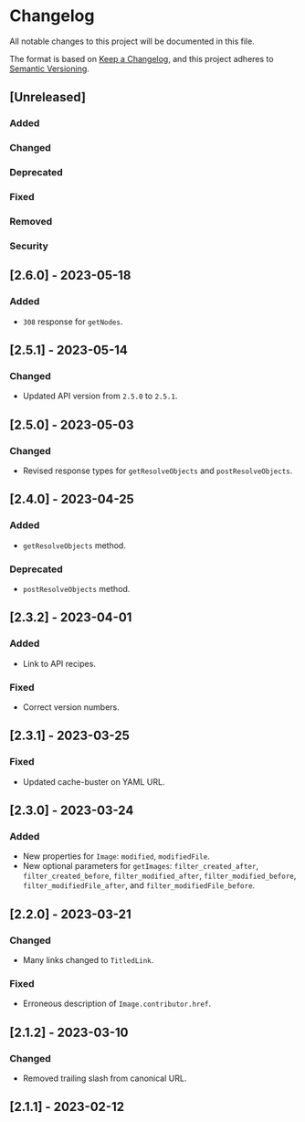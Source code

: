 # Changelog

All notable changes to this project will be documented in this file.

The format is based on [Keep a Changelog](https://keepachangelog.com/en/1.0.0/),
and this project adheres to [Semantic Versioning](https://semver.org/spec/v2.0.0.html).

## [Unreleased]

### Added

### Changed

### Deprecated

### Fixed

### Removed

### Security

## [2.6.0] - 2023-05-18

### Added

-   `308` response for `getNodes`.

## [2.5.1] - 2023-05-14

### Changed

-   Updated API version from `2.5.0` to `2.5.1`.

## [2.5.0] - 2023-05-03

### Changed

-   Revised response types for `getResolveObjects` and `postResolveObjects`.

## [2.4.0] - 2023-04-25

### Added

-   `getResolveObjects` method.

### Deprecated

-   `postResolveObjects` method.

## [2.3.2] - 2023-04-01

### Added

-   Link to API recipes.

### Fixed

-   Correct version numbers.

## [2.3.1] - 2023-03-25

### Fixed

-   Updated cache-buster on YAML URL.

## [2.3.0] - 2023-03-24

### Added

-   New properties for `Image`: `modified`, `modifiedFile`.
-   New optional parameters for `getImages`: `filter_created_after`, `filter_created_before`, `filter_modified_after`, `filter_modified_before`, `filter_modifiedFile_after`, and `filter_modifiedFile_before`.

## [2.2.0] - 2023-03-21

### Changed

-   Many links changed to `TitledLink`.

### Fixed

-   Erroneous description of `Image.contributor.href`.

## [2.1.2] - 2023-03-10

### Changed

-   Removed trailing slash from canonical URL.

## [2.1.1] - 2023-02-12
